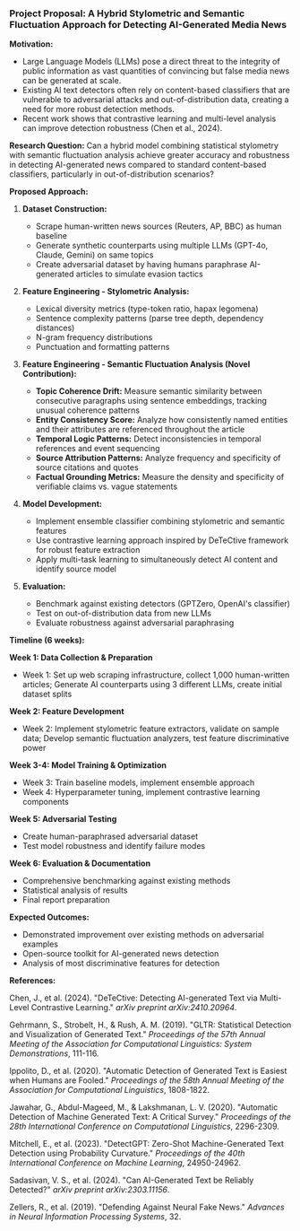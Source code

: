 ### Project Proposal: A Hybrid Stylometric and Semantic Fluctuation Approach for Detecting AI-Generated Media News

**Motivation:**
- Large Language Models (LLMs) pose a direct threat to the integrity of public information as vast quantities of convincing but false media news can be generated at scale.
- Existing AI text detectors often rely on content-based classifiers that are vulnerable to adversarial attacks and out-of-distribution data, creating a need for more robust detection methods.
- Recent work shows that contrastive learning and multi-level analysis can improve detection robustness (Chen et al., 2024).

**Research Question:**
Can a hybrid model combining statistical stylometry with semantic fluctuation analysis achieve greater accuracy and robustness in detecting AI-generated news compared to standard content-based classifiers, particularly in out-of-distribution scenarios?

**Proposed Approach:**

1. **Dataset Construction:**
   - Scrape human-written news sources (Reuters, AP, BBC) as human baseline
   - Generate synthetic counterparts using multiple LLMs (GPT-4o, Claude, Gemini) on same topics
   - Create adversarial dataset by having humans paraphrase AI-generated articles to simulate evasion tactics

2. **Feature Engineering - Stylometric Analysis:**
   - Lexical diversity metrics (type-token ratio, hapax legomena)
   - Sentence complexity patterns (parse tree depth, dependency distances)
   - N-gram frequency distributions
   - Punctuation and formatting patterns

3. **Feature Engineering - Semantic Fluctuation Analysis (Novel Contribution):**
   - **Topic Coherence Drift:** Measure semantic similarity between consecutive paragraphs using sentence embeddings, tracking unusual coherence patterns
   - **Entity Consistency Score:** Analyze how consistently named entities and their attributes are referenced throughout the article
   - **Temporal Logic Patterns:** Detect inconsistencies in temporal references and event sequencing
   - **Source Attribution Patterns:** Analyze frequency and specificity of source citations and quotes
   - **Factual Grounding Metrics:** Measure the density and specificity of verifiable claims vs. vague statements

4. **Model Development:**
   - Implement ensemble classifier combining stylometric and semantic features
   - Use contrastive learning approach inspired by DeTeCtive framework for robust feature extraction
   - Apply multi-task learning to simultaneously detect AI content and identify source model

5. **Evaluation:**
   - Benchmark against existing detectors (GPTZero, OpenAI's classifier)
   - Test on out-of-distribution data from new LLMs
   - Evaluate robustness against adversarial paraphrasing

**Timeline (6 weeks):**

**Week 1: Data Collection & Preparation**
- Week 1: Set up web scraping infrastructure, collect 1,000 human-written articles; Generate AI counterparts using 3 different LLMs, create initial dataset splits

**Week 2: Feature Development**
- Week 2: Implement stylometric feature extractors, validate on sample data; Develop semantic fluctuation analyzers, test feature discriminative power

**Week 3-4: Model Training & Optimization**
- Week 3: Train baseline models, implement ensemble approach
- Week 4: Hyperparameter tuning, implement contrastive learning components

**Week 5: Adversarial Testing**
- Create human-paraphrased adversarial dataset
- Test model robustness and identify failure modes

**Week 6: Evaluation & Documentation**
- Comprehensive benchmarking against existing methods
- Statistical analysis of results
- Final report preparation

**Expected Outcomes:**
- Demonstrated improvement over existing methods on adversarial examples
- Open-source toolkit for AI-generated news detection
- Analysis of most discriminative features for detection

**References:**

Chen, J., et al. (2024). "DeTeCtive: Detecting AI-generated Text via Multi-Level Contrastive Learning." *arXiv preprint arXiv:2410.20964*.

Gehrmann, S., Strobelt, H., & Rush, A. M. (2019). "GLTR: Statistical Detection and Visualization of Generated Text." *Proceedings of the 57th Annual Meeting of the Association for Computational Linguistics: System Demonstrations*, 111-116.

Ippolito, D., et al. (2020). "Automatic Detection of Generated Text is Easiest when Humans are Fooled." *Proceedings of the 58th Annual Meeting of the Association for Computational Linguistics*, 1808-1822.

Jawahar, G., Abdul-Mageed, M., & Lakshmanan, L. V. (2020). "Automatic Detection of Machine Generated Text: A Critical Survey." *Proceedings of the 28th International Conference on Computational Linguistics*, 2296-2309.

Mitchell, E., et al. (2023). "DetectGPT: Zero-Shot Machine-Generated Text Detection using Probability Curvature." *Proceedings of the 40th International Conference on Machine Learning*, 24950-24962.

Sadasivan, V. S., et al. (2024). "Can AI-Generated Text be Reliably Detected?" *arXiv preprint arXiv:2303.11156*.

Zellers, R., et al. (2019). "Defending Against Neural Fake News." *Advances in Neural Information Processing Systems*, 32.